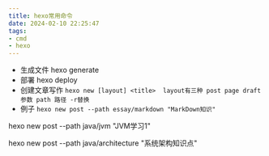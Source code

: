 ```yaml
---
title: hexo常用命令
date: 2024-02-10 22:25:47
tags: 
- cmd
- hexo
---
```


- 生成文件 hexo generate
- 部署 hexo deploy
- 创建文章写作 `hexo new [layout] <title>  layout有三种 post page draft 参数 path 路径 -r替换`
- 例子 `hexo new post --path essay/markdown "MarkDown知识" `

hexo new post --path java/jvm "JVM学习1"

hexo new post --path java/architecture "系统架构知识点"